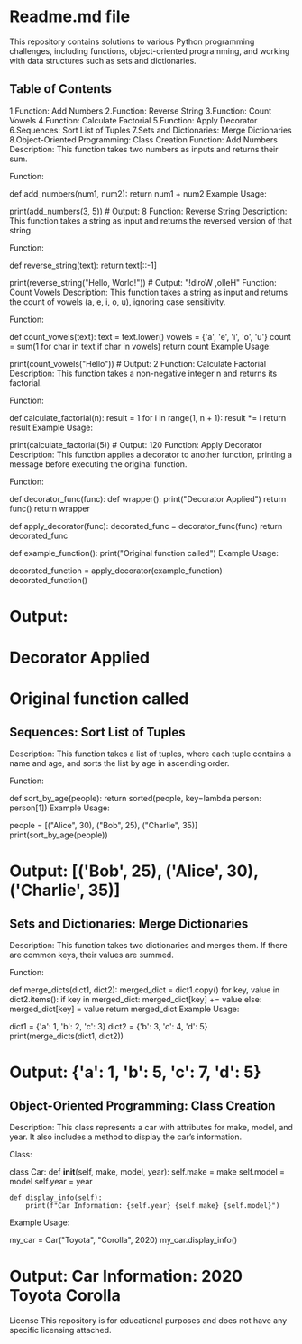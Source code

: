 # Readme.md file 
This repository contains solutions to various Python programming challenges, including functions, object-oriented programming, and working with data structures such as sets and dictionaries.

## Table of Contents
1.Function: Add Numbers
2.Function: Reverse String
3.Function: Count Vowels
4.Function: Calculate Factorial
5.Function: Apply Decorator
6.Sequences: Sort List of Tuples
7.Sets and Dictionaries: Merge Dictionaries
8.Object-Oriented Programming: Class Creation
Function: Add Numbers
Description:
This function takes two numbers as inputs and returns their sum.

Function:

def add_numbers(num1, num2):
    return num1 + num2
Example Usage:

print(add_numbers(3, 5))  # Output: 8
Function: Reverse String
Description:
This function takes a string as input and returns the reversed version of that string.

Function:

def reverse_string(text):
    return text[::-1]

print(reverse_string("Hello, World!"))  # Output: "!dlroW ,olleH"
Function: Count Vowels
Description:
This function takes a string as input and returns the count of vowels (a, e, i, o, u), ignoring case sensitivity.

Function:

def count_vowels(text):
    text = text.lower()
    vowels = {'a', 'e', 'i', 'o', 'u'}
    count = sum(1 for char in text if char in vowels)
    return count
Example Usage:

print(count_vowels("Hello"))  # Output: 2
Function: Calculate Factorial
Description:
This function takes a non-negative integer n and returns its factorial.

Function:

def calculate_factorial(n):
    result = 1
    for i in range(1, n + 1):
        result *= i
    return result
Example Usage:

print(calculate_factorial(5))  # Output: 120
Function: Apply Decorator
Description:
This function applies a decorator to another function, printing a message before executing the original function.

Function:

def decorator_func(func):
    def wrapper():
        print("Decorator Applied")
        return func()
    return wrapper

def apply_decorator(func):
    decorated_func = decorator_func(func)
    return decorated_func

def example_function():
    print("Original function called")
Example Usage:

decorated_function = apply_decorator(example_function)
decorated_function()
# Output:
# Decorator Applied
# Original function called

## Sequences: Sort List of Tuples
Description:
This function takes a list of tuples, where each tuple contains a name and age, and sorts the list by age in ascending order.

Function:

def sort_by_age(people):
    return sorted(people, key=lambda person: person[1])
Example Usage:

people = [("Alice", 30), ("Bob", 25), ("Charlie", 35)]
print(sort_by_age(people))
# Output: [('Bob', 25), ('Alice', 30), ('Charlie', 35)]
## Sets and Dictionaries: Merge Dictionaries
Description:
This function takes two dictionaries and merges them. If there are common keys, their values are summed.

Function:

def merge_dicts(dict1, dict2):
    merged_dict = dict1.copy()
    for key, value in dict2.items():
        if key in merged_dict:
            merged_dict[key] += value
        else:
            merged_dict[key] = value
    return merged_dict
Example Usage:

dict1 = {'a': 1, 'b': 2, 'c': 3}
dict2 = {'b': 3, 'c': 4, 'd': 5}
print(merge_dicts(dict1, dict2))
# Output: {'a': 1, 'b': 5, 'c': 7, 'd': 5}
## Object-Oriented Programming: Class Creation
Description:
This class represents a car with attributes for make, model, and year. It also includes a method to display the car’s information.

Class:

class Car:
    def __init__(self, make, model, year):
        self.make = make
        self.model = model
        self.year = year

    def display_info(self):
        print(f"Car Information: {self.year} {self.make} {self.model}")
Example Usage:

my_car = Car("Toyota", "Corolla", 2020)
my_car.display_info()
# Output: Car Information: 2020 Toyota Corolla
License
This repository is for educational purposes and does not have any specific licensing attached.

